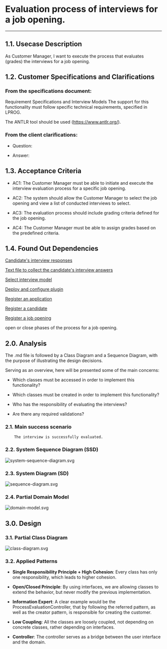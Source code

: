 # Evaluation process of interviews for a job opening.

--------------------------------------------------------

## 1.1. Usecase Description

As Customer Manager, I want to execute the process that evaluates (grades) the interviews for a job opening.

## 1.2. Customer Specifications and Clarifications

### From the specifications document:

Requirement Specifications and Interview Models The support
for this functionality must follow specific technical requirements, specified in LPROG.

The ANTLR tool should be used (https://www.antlr.org/).

### From the client clarifications:

* Question:

* Answer:

## 1.3.  Acceptance Criteria

* AC1: The Customer Manager must be able to initiate and execute the interview evaluation process for a specific job opening.

* AC2: The system should allow the Customer Manager to select the job opening and view a list of conducted interviews to select.

* AC3: The evaluation process should include grading criteria defined for the job opening.

* AC4: The Customer Manager must be able to assign grades based on the predefined criteria.

## 1.4. Found Out Dependencies

[Candidate's interview responses](..%2Fupload-text-file-with-responses)

[Text file to collect the candidate's interview answers](..%2F..%2FSprintB%2Fgenerate-job-requirements-text-file)

[Select interview model](..%2F..%2FSprintB%2Fselect-interview-model)

[Deploy and configure plugin](..%2F..%2FSprintB%2Fdeploy-and-configure-plugin)

[Register an application](..%2F..%2FSprintB%2Fregister-an-application)

[Register a candidate](..%2F..%2FSprintB%2Fregister-a-candidate)

[Register a job opening](..%2F..%2FSprintB%2Fadd-jobOpening)

open or close phases of the process for a job opening.

## 2.0. Analysis

The .md file is followed by a Class Diagram and a Sequence Diagram, with the purpose of illustrating the design decisions.

Serving as an overview, here will be presented some of the main concerns:

- Which classes must be accessed in order to implement this functionality?

- Which classes must be created in order to implement this functionality?

- Who has the responsibility of evaluating the interviews?

- Are there any required validations?

### 2.1. Main success scenario

        The interview is successfully evaluated.

### 2.2. System Sequence Diagram (SSD)

![system-sequence-diagram.svg](system-sequence-diagram.svg)

### 2.3. System Diagram (SD)

![sequence-diagram.svg](sequence-diagram.svg)

### 2.4. Partial Domain Model

![domain-model.svg](domain-model.svg)

## 3.0. Design 

### 3.1. Partial Class Diagram

![class-diagram.svg](class-diagram.svg)

### 3.2. Applied Patterns

- **Single Responsibility Principle + High Cohesion**: Every class has only one responsibility, which leads to higher cohesion.

- **Open/Closed Principle**: By using interfaces, we are allowing classes to extend the behavior, but never modify the previous implementation.

- **Information Expert**: A clear example would be the ProcessEvaluationController, that by following the referred pattern, as well as the creator pattern, is responsible for creating the customer.

- **Low Coupling**: All the classes are loosely coupled, not depending on concrete classes, rather depending on interfaces.

- **Controller**: The controller serves as a bridge between the user interface and the domain.